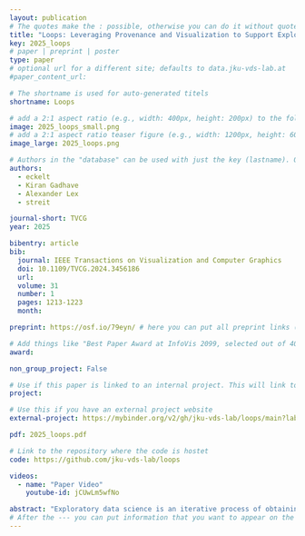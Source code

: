 ```yaml
---
layout: publication
# The quotes make the : possible, otherwise you can do it without quotes
title: "Loops: Leveraging Provenance and Visualization to Support Exploratory Data Analysis in Notebooks"
key: 2025_loops
# paper | preprint | poster
type: paper
# optional url for a different site; defaults to data.jku-vds-lab.at
#paper_content_url:

# The shortname is used for auto-generated titels
shortname: Loops

# add a 2:1 aspect ratio (e.g., width: 400px, height: 200px) to the folder /assets/images/papers/
image: 2025_loops_small.png
# add a 2:1 aspect ratio teaser figure (e.g., width: 1200px, height: 600px) to the folder /assets/images/papers/
image_large: 2025_loops.png

# Authors in the "database" can be used with just the key (lastname). Others can be written properly.
authors:
  - eckelt
  - Kiran Gadhave
  - Alexander Lex
  - streit

journal-short: TVCG
year: 2025

bibentry: article
bib:
  journal: IEEE Transactions on Visualization and Computer Graphics
  doi: 10.1109/TVCG.2024.3456186
  url:
  volume: 31
  number: 1
  pages: 1213-1223
  month:

preprint: https://osf.io/79eyn/ # here you can put all preprint links (arxiv.org, osf.io,...)

# Add things like "Best Paper Award at InfoVis 2099, selected out of 4000 submissions"
award:

non_group_project: False

# Use if this paper is linked to an internal project. This will link to the project site
project:

# Use this if you have an external project website
external-project: https://mybinder.org/v2/gh/jku-vds-lab/loops/main?labpath=notebooks

pdf: 2025_loops.pdf

# Link to the repository where the code is hostet
code: https://github.com/jku-vds-lab/loops

videos:
  - name: "Paper Video"
    youtube-id: jCUwLm5wfNo

abstract: "Exploratory data science is an iterative process of obtaining, cleaning, profiling, analyzing, and interpreting data. This cyclical way of working creates challenges within the linear structure of computational notebooks, leading to issues with code quality, recall, and reproducibility. To remedy this, we present Loops, a set of visual support techniques for iterative and exploratory data analysis in computational notebooks. Loops leverages provenance information to visualize the impact of changes made within a notebook. In visualizations of the notebook provenance, we trace the evolution of the notebook over time and highlight differences between versions. Loops visualizes the provenance of code, markdown, tables, visualizations, and images and their respective differences. Analysts can explore these differences in detail in a separate view. Loops not only makes the analysis process transparent but also supports analysts in their data science work by showing the effects of changes and facilitating comparison of multiple versions. We demonstrate our approach's utility and potential impact in two use cases and feedback from notebook users from various backgrounds. This paper and all supplemental materials are available at https://osf.io/79eyn."
# After the --- you can put information that you want to appear on the website using markdown formatting or HTML. A good example are acknowledgements, extra references, an erratum, etc.
---
```

